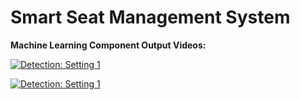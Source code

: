 # Smart Seat Management System

**Machine Learning Component Output Videos:**
  
 <a href="https://youtu.be/PXjMJZObjIg
" target="_blank"><img src="https://i9.ytimg.com/vi/PXjMJZObjIg/mq1.jpg?sqp=CK_GtvUF&rs=AOn4CLAr52g0FtoRdEZtbebfF8AgA9yGhQ" 
alt="Detection: Setting 1" /></a>

 <a href="https://youtu.be/TuEk-_IzVgk
" target="_blank"><img src="https://i9.ytimg.com/vi/TuEk-_IzVgk/mq3.jpg?sqp=CIjKtvUF&rs=AOn4CLA0nRxI13vFebLTfsd5QUjF_6bApg" 
alt="Detection: Setting 1" /></a>
